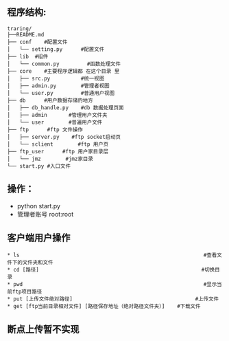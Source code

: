 ## 程序结构:
```
traring/
├──README.md
├── conf    #配置文件
│   └── setting.py      #配置文件
├── lib  #组件
│   └── common.py         #函数处理文件
├── core    #主要程序逻辑都 在这个目录 里
│   ├── src.py          #统一视图
│   ├── admin.py  	    #管理者视图
│   └── user.py         #普通用户视图
├── db      #用户数据存储的地方
│   ├── db_handle.py    #db 数据处理页面
│   ├── admin       #管理用户文件夹
│   └── user        #普遍用户文件
├── ftp      #ftp 文件操作
│   ├── server.py    #ftp socket启动页
│   └── sclient        #ftp 用户页
├── ftp_user      #ftp 用户家目录层
│   └── jmz        #jmz家目录
└── start.py #入口文件

```

## 操作：
  * python start.py
  * 管理者账号 root:root

## 客户端用户操作
    * ls                                                            #查看文件下的文件夹和文件
    * cd [路径]                                                     #切换目录
    * pwd                                                           #显示当前ftp项目路径
    * put [上传文件绝对路径]                                        #上传文件
    * get [ftp当前目录相对文件] [路径保存地址（绝对路径文件夹）]    #下载文件


## 断点上传暂不实现